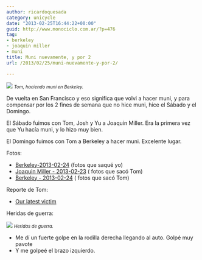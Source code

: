 ```yaml
---
author: ricardoquesada
category: unicycle
date: "2013-02-25T16:44:22+00:00"
guid: http://www.monociclo.com.ar/?p=476
tag:
- berkeley
- joaquin miller
- muni
title: Muni nuevamente, y por 2
url: /2013/02/25/muni-nuevamente-y-por-2/

---
```


![](/images/muni-nuevamente-y-por-2-tom.jpg)
<small>*Tom, haciendo muni en Berkeley.*</small>

De vuelta en San Francisco y eso significa que volvi a hacer muni, y para
compensar por los 2 fines de semana que no hice muni, hice el Sábado y el
Domingo.

El Sábado fuimos con Tom, Josh y Yu a Joaquin Miller. Era la primera vez que Yu
hacía muni, y lo hizo muy bien.

El Domingo fuimos con Tom a Berkeley a hacer muni. Excelente lugar.

Fotos:

- [Berkeley-2013-02-24](https://photos.app.goo.gl/ysLPwLVLwnNa8Ykw9) (fotos que
  saqué yo)
- [Joaquin Miller - 2013-02-23](http://www.flickr.com/photos/tholub/sets/72157632842480942/ "Joaquin Miller - 2013-02-23") (
  fotos que sacó Tom)
- [Berkeley - 2013-02-24](http://www.flickr.com/photos/tholub/sets/72157632848745755/with/8506622762/) (
  fotos que sacó Tom)

Reporte de Tom:

- [Our latest victim](http://berkeleyunicycling.org/2013/02/24/our-latest-victim/)

Heridas de guerra:

![](/images/muni-en-santa-cruz-2-heridas.jpg)
<small>*Heridas de guerra.*</small>

- Me dí un fuerte golpe en la rodilla derecha llegando al auto. Golpé muy pavote
- Y me golpeé el brazo izquierdo.
